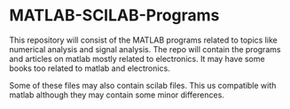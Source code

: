 # MATLAB-SCILAB-Programs

This repository will consist of the MATLAB programs related to topics like numerical analysis and signal analysis.
The repo will contain the programs and articles on matlab mostly related to electronics.
It may have some books too related to matlab and electronics.

Some of these files may also contain scilab files. This us compatible with matlab although they may contain some minor differences. 
